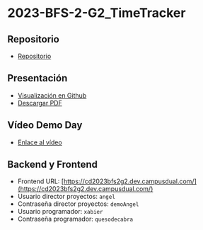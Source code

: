 # 2023-BFS-2-G2_TimeTracker
## Repositorio
* [Repositorio](https://github.com/CampusDual/CD2023-BFS-2-G2_TimeTracker)
## Presentación
* [Visualización en Github](https://github.com/CampusDual/CD2023-BFS-2-G2_TimeTracker/blob/main/DEMO_DAY/TimeTrackerPresentaci%C3%B3n.pdf)
* [Descargar PDF](https://raw.github.com/CampusDual/CD2023-BFS-2-G2_TimeTracker/main/DEMO_DAY/TimeTrackerPresentaci%C3%B3n.pdf)
## Vídeo Demo Day
* [Enlace al vídeo](https://campusdual-my.sharepoint.com/:v:/p/info/Earok3-Qy5tHtNrLbjiWU2sBmlEeBXcWS2ej4ynjiVrzlw?nav=eyJyZWZlcnJhbEluZm8iOnsicmVmZXJyYWxBcHAiOiJPbmVEcml2ZUZvckJ1c2luZXNzIiwicmVmZXJyYWxBcHBQbGF0Zm9ybSI6IldlYiIsInJlZmVycmFsTW9kZSI6InZpZXciLCJyZWZlcnJhbFZpZXciOiJNeUZpbGVzTGlua0NvcHkifX0&e=ki8oDG)
## Backend y Frontend
* Frontend URL: [https://cd2023bfs2g2.dev.campusdual.com/](https://cd2023bfs2g2.dev.campusdual.com/)
* Usuario director proyectos: `angel`
* Contraseña director proyectos: `demoAngel`
* Usuario programador: `xabier`
* Contraseña programador: `quesodecabra`